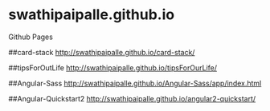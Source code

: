 # swathipaipalle.github.io 
Github Pages

##card-stack
http://swathipaipalle.github.io/card-stack/

##tipsForOutLife
http://swathipaipalle.github.io/tipsForOurLife/


##Angular-Sass
http://swathipaipalle.github.io/Angular-Sass/app/index.html

##Angular-Quickstart2
http://swathipaipalle.github.io/angular2-quickstart/

